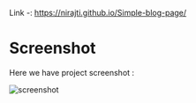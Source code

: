 Link -: https://nirajti.github.io/Simple-blog-page/

# Screenshot
Here we have project screenshot :

![screenshot](screenshot.png)
